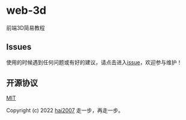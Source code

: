 # web-3d
前端3D简易教程

## Issues
使用的时候遇到任何问题或有好的建议，请点击进入[issue](https://github.com/hai2007/web-3d/issues)，欢迎参与维护！

开源协议
---------------------------------------
[MIT](https://github.com/hai2007/web-3d/blob/master/LICENSE)

Copyright (c) 2022 [hai2007](https://hai2007.gitee.io/sweethome/) 走一步，再走一步。
